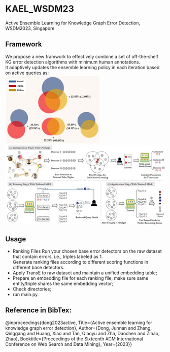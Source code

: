 # KAEL_WSDM23
Active Ensemble Learning for Knowledge Graph Error Detection, WSDM2023, Singapore

## Framework
We propose a new framwork to effectively combine a set of off-the-shelf KG error detection algorithms with minimum human annotations.<br>
It adaptively updates the ensemble learning policy in each iteration based on active queries as:<br>
<img src="/images/KAEL_running.jpg" alt="KAEL_running" width="300"/><br>
<img src="/images/KAEL.jpg" alt="KAEL" width="600"/>

## Usage
- Ranking Files
Run your chosen base error detectors on the raw dataset that contain errors, i.e., triples labeled as 1.<br>
Generate ranking files according to different scoring functions in different base detectors.
- Apply TransE to raw dataset and maintain a unified embedding table;
- Prepare an embedding file for each ranking file, make sure same entity/triple shares the same embedding vector;
- Check directories;
- run main.py.


## Reference in BibTex:
@inproceedings{dong2023active,
Title={Active ensemble learning for knowledge graph error detection},
Author={Dong, Junnan and Zhang, Qinggang and Huang, Xiao and Tan, Qiaoyu and Zha, Daochen and Zihao, Zhao},
Booktitle={Proceedings of the Sixteenth ACM International Conference on Web Search and Data Mining},
Year={2023}}
